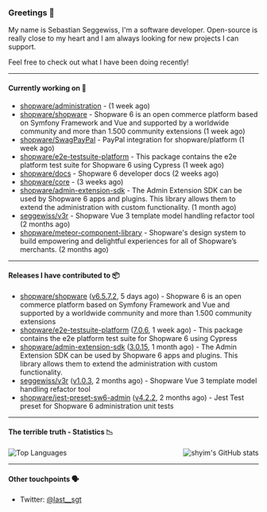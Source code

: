 ### Greetings 👋

My name is Sebastian Seggewiss, I'm a software developer.
Open-source is really close to my heart and I am always looking for new projects I can support.

Feel free to check out what I have been doing recently!

---

#### Currently working on 💪

- [shopware/administration](https://github.com/shopware/administration) -  (1 week ago)
- [shopware/shopware](https://github.com/shopware/shopware) - Shopware 6 is an open commerce platform based on Symfony Framework and Vue and supported by a worldwide community and more than 1.500 community extensions (1 week ago)
- [shopware/SwagPayPal](https://github.com/shopware/SwagPayPal) - PayPal integration for shopware/platform (1 week ago)
- [shopware/e2e-testsuite-platform](https://github.com/shopware/e2e-testsuite-platform) - This package contains the e2e platform test suite for Shopware 6 using Cypress (1 week ago)
- [shopware/docs](https://github.com/shopware/docs) - Shopware 6 developer docs (2 weeks ago)
- [shopware/core](https://github.com/shopware/core) -  (3 weeks ago)
- [shopware/admin-extension-sdk](https://github.com/shopware/admin-extension-sdk) - The Admin Extension SDK can be used by Shopware 6 apps and plugins. This library allows them to extend the administration with custom functionality. (1 month ago)
- [seggewiss/v3r](https://github.com/seggewiss/v3r) - Shopware Vue 3 template model handling refactor tool (2 months ago)
- [shopware/meteor-component-library](https://github.com/shopware/meteor-component-library) - Shopware&#39;s design system to build empowering and delightful experiences for all of Shopware’s merchants. (2 months ago)

---

#### Releases I have contributed to 📦

- [shopware/shopware](https://github.com/shopware/shopware) ([v6.5.7.2](https://github.com/shopware/shopware/releases/tag/v6.5.7.2), 5 days ago) - Shopware 6 is an open commerce platform based on Symfony Framework and Vue and supported by a worldwide community and more than 1.500 community extensions
- [shopware/e2e-testsuite-platform](https://github.com/shopware/e2e-testsuite-platform) ([7.0.6](https://github.com/shopware/e2e-testsuite-platform/releases/tag/7.0.6), 1 week ago) - This package contains the e2e platform test suite for Shopware 6 using Cypress
- [shopware/admin-extension-sdk](https://github.com/shopware/admin-extension-sdk) ([3.0.15](https://github.com/shopware/admin-extension-sdk/releases/tag/3.0.15), 1 month ago) - The Admin Extension SDK can be used by Shopware 6 apps and plugins. This library allows them to extend the administration with custom functionality.
- [seggewiss/v3r](https://github.com/seggewiss/v3r) ([v1.0.3](https://github.com/seggewiss/v3r/releases/tag/v1.0.3), 2 months ago) - Shopware Vue 3 template model handling refactor tool
- [shopware/jest-preset-sw6-admin](https://github.com/shopware/jest-preset-sw6-admin) ([v4.2.2](https://github.com/shopware/jest-preset-sw6-admin/releases/tag/v4.2.2), 2 months ago) - Jest Test preset for Shopware 6 administration unit tests

---

#### The terrible truth - Statistics 📉

<img align="right" alt="shyim's GitHub stats" src="https://github-readme-stats.vercel.app/api?username=seggewiss&count_private=1&show_icons=true&" />

![Top Languages](https://github-readme-stats.vercel.app/api/top-langs/?username=seggewiss)

---

#### Other touchpoints 🗣

- Twitter: [@last__sgt](https://twitter.com/last__sgt)
